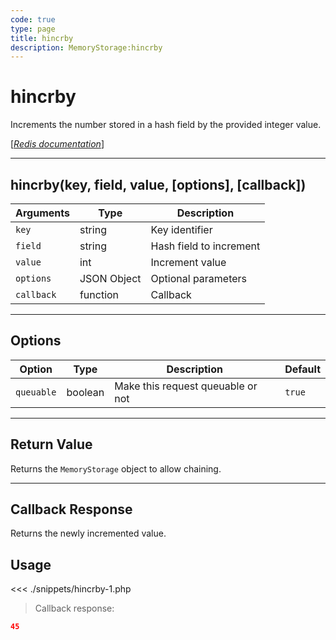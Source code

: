 ```yaml
---
code: true
type: page
title: hincrby
description: MemoryStorage:hincrby
---
```


# hincrby

Increments the number stored in a hash field by the provided integer value.

[[_Redis documentation_]](https://redis.io/commands/hincrby)

---

## hincrby(key, field, value, [options], [callback])

| Arguments  | Type        | Description             |
| ---------- | ----------- | ----------------------- |
| `key`      | string      | Key identifier          |
| `field`    | string      | Hash field to increment |
| `value`    | int         | Increment value         |
| `options`  | JSON Object | Optional parameters     |
| `callback` | function    | Callback                |

---

## Options

| Option     | Type    | Description                       | Default |
| ---------- | ------- | --------------------------------- | ------- |
| `queuable` | boolean | Make this request queuable or not | `true`  |

---

## Return Value

Returns the `MemoryStorage` object to allow chaining.

---

## Callback Response

Returns the newly incremented value.

## Usage

<<< ./snippets/hincrby-1.php

> Callback response:

```json
45
```
